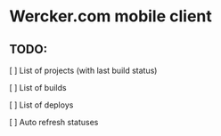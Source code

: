 # Wercker.com mobile client

## TODO:

[ ] List of projects (with last build status)

[ ] List of builds

[ ] List of deploys

[ ] Auto refresh statuses